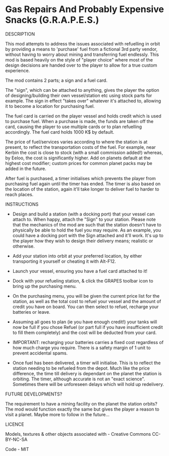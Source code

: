 # Gas Repairs And Probably Expensive Snacks (G.R.A.P.E.S.)

DESCRIPTION

This mod attempts to address the issues associated with refuelling in orbit by providing a means to 'purchase' fuel from a fictional 3rd party vendor,
without having to worry about mining and transferring fuel endlessly. This mod is based heavily on the style of "player choice" where most of the 
design decisions are handed over to the player to allow for a true custom experience.

The mod contains 2 parts; a sign and a fuel card. 

The "sign", which can be attached to anything, gives the player the option of designing/building their own vessel/station etc 
using stock parts for example. The sign in effect "takes over" whatever it's attached to, allowing it to become a location for purchasing fuel.

The fuel card is carried on the player vessel and holds credit which is used to purchase fuel. When a purchase is made, the funds are taken off the card,
causing the player to use multiple cards or to plan refuelling accordingly. The fuel card holds 1000 K$ by default.

The price of fuel/services varies according to where the station is at present, to reflect the transportation costs of the fuel. For example, near Kerbin 
the cost is close to stock (with a small commission added!) whereas, by Eeloo, the cost is significantly higher. Add on planets default at the highest 
cost modifier; custom prices for common planet packs may be added in the future.

After fuel is purchased, a timer initialises which prevents the player from purchasing fuel again until the timer has ended. The timer is also based on the 
location of the station, again it'll take longer to deliver fuel to harder to reach places.

INSTRUCTIONS

- Design and build a station (with a docking port) that your vessel can attach to. When happy, attach the "Sign" to your station. Please note that the 
  mechanics of the mod are such that the station doesn't have to physically be able to hold the fuel you may require. As an example, you could have a 
  docking port with the Sign attached and it'll work. It's up to the player how they wish to design their delivery means; realistic or otherwise.
  
- Add your station into orbit at your preferred location, by either transporting it yourself or cheating it with Alt-F12.

- Launch your vessel, ensuring you have a fuel card attached to it!

- Dock with your refueling station, & click the GRAPES toolbar icon to bring up the purchasing menu.

- On the purchasing menu, you will be given the current price list for the station, as well as the total cost to refuel your vessel and the amount of 
  credit you have on board. You can then select to refuel, recharge your batteries or leave.
  
- Assuming all goes to plan (ie you have enough credit!) your tanks will now be full if you chose Refuel (or part full if you have insufficient credit 
  to fill them completely) and the cost will be deducted from your card.
  
- IMPORTANT: recharging your batteries carries a fixed cost regardless of how much charge you require. There is a safety margin of 1 unit to prevent 
  accidental spams.
  
- Once fuel has been delivered, a timer will initialise. This is to reflect the station needing to be refueled from the depot. Much like the price difference,
  the time till delivery is dependant on the planet the station is orbiting. The timer, although accurate is not an "exact science". Sometimes there will be 
  unforeseen delays which will hold up redelivery. 
  

FUTURE DEVELOPMENTS?

The requirement to have a mining facility on the planet the station orbits? The mod would function exactly the same but gives the player a reason to
 visit a planet. Maybe more to follow in the future...


LICENCE

Models, textures & other objects associated with - Creative Commons CC-BY-NC-SA

Code - MIT
